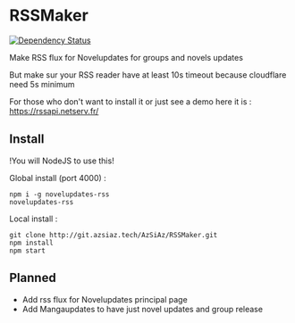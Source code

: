 # RSSMaker
[![Dependency Status](https://www.versioneye.com/user/projects/5751fae97757a0003bd4ae35/badge.svg?style=flat)](https://www.versioneye.com/user/projects/5751fae97757a0003bd4ae35)       

Make RSS flux for Novelupdates for groups and novels updates

But make sur your RSS reader have at least 10s timeout because cloudflare need 5s minimum

For those who don't want to install it or just see a demo here it is : https://rssapi.netserv.fr/

## Install

!You will NodeJS to use this!     

Global install (port 4000) :
```
npm i -g novelupdates-rss
novelupdates-rss
```

Local install :
```
git clone http://git.azsiaz.tech/AzSiAz/RSSMaker.git
npm install
npm start
```

## Planned
  - Add rss flux for Novelupdates principal page    
  - Add Mangaupdates to have just novel updates and group release   